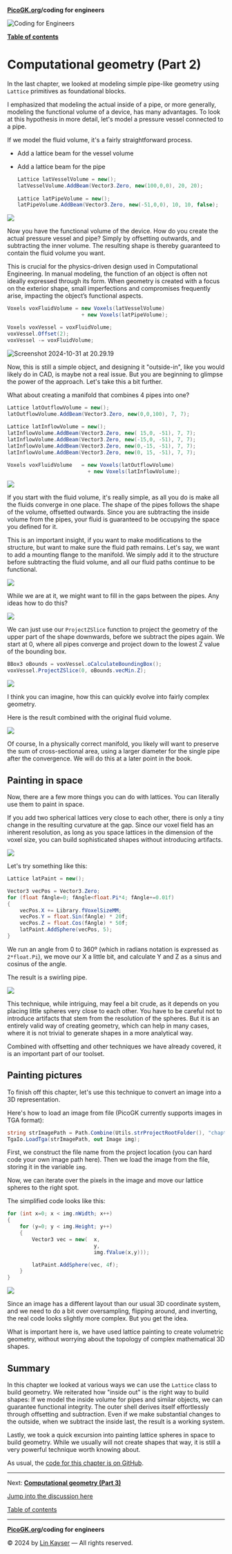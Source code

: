 **[PicoGK.org](https://picogk.org)/coding for engineers**

![Coding for Engineers](assets/CodingforEngineers.jpg)

**[Table of contents](TOC.md)**

# Computational geometry (Part 2)

In the last chapter, we looked at modeling simple pipe-like geometry using `Lattice` primitives as foundational blocks.

I emphasized that modeling the actual inside of a pipe, or more generally, modeling the functional volume of a device, has many advantages. To look at this hypothesis in more detail, let's model a pressure vessel connected to a pipe. 

If we model the fluid volume, it's a fairly straightforward process.

- Add a lattice beam for the vessel volume

- Add a lattice beam for the pipe

  ```c#
  Lattice latVesselVolume = new();
  latVesselVolume.AddBeam(Vector3.Zero, new(100,0,0), 20, 20);
                  
  Lattice latPipeVolume = new();
  latPipeVolume.AddBeam(Vector3.Zero, new(-51,0,0), 10, 10, false);
  ```

![](assets/14-Vessel.png)

Now you have the functional volume of the device. How do you create the actual pressure vessel and pipe? Simply by offsetting outwards, and subtracting the inner volume. The resulting shape is thereby guaranteed to contain the fluid volume you want.

This is crucial for the physics-driven design used in Computational Engineering. In manual modeling, the function of an object is often not ideally expressed through its form. When geometry is created with a focus on the exterior shape, small imperfections and compromises frequently arise, impacting the object’s functional aspects.

```c#
Voxels voxFluidVolume = new Voxels(latVesselVolume) 
                        + new Voxels(latPipeVolume);

Voxels voxVessel = voxFluidVolume;
voxVessel.Offset(2);
voxVessel -= voxFluidVolume;
```

![Screenshot 2024-10-31 at 20.29.19](assets/14-VesselFinal.png)

Now, this is still a simple object, and designing it "outside-in", like you would likely do in CAD, is maybe not a real issue. But you are beginning to glimpse the power of the approach. Let's take this a bit further. 

What about creating a manifold that combines 4 pipes into one?

```c#
Lattice latOutflowVolume = new();
latOutflowVolume.AddBeam(Vector3.Zero, new(0,0,100), 7, 7);
                
Lattice latInflowVolume = new();
latInflowVolume.AddBeam(Vector3.Zero, new( 15,0, -51), 7, 7);
latInflowVolume.AddBeam(Vector3.Zero, new(-15,0, -51), 7, 7);
latInflowVolume.AddBeam(Vector3.Zero, new(0,-15, -51), 7, 7);
latInflowVolume.AddBeam(Vector3.Zero, new(0, 15, -51), 7, 7);

Voxels voxFluidVolume   = new Voxels(latOutflowVolume) 
                          + new Voxels(latInflowVolume);
```

![](assets/14-Manifold.png)

If you start with the fluid volume, it's really simple, as all you do is make all the fluids converge in one place. The shape of the pipes follows the shape of the volume, offsetted outwards. Since you are subtracting the inside volume from the pipes, your fluid is guaranteed to be occupying the space you defined for it.

This is an important insight, if you want to make modifications to the structure, but want to make sure the fluid path remains. Let's say, we want to add a mounting flange to the manifold. We simply add it to the structure before subtracting the fluid volume, and all our fluid paths continue to be functional.

![](assets/14-mountablemanifold.png)

While we are at it, we might want to fill in the gaps between the pipes. Any ideas how to do this?

![](assets/14-gaps.png)

We can just use our `ProjectZSlice` function to project the geometry of the upper part of the shape downwards, before we subtract the pipes again. We start at 0, where all pipes converge and project down to the lowest Z value of the bounding box.

```c#
BBox3 oBounds = voxVessel.oCalculateBoundingBox();
voxVessel.ProjectZSlice(0, oBounds.vecMin.Z);
```

![](assets/14-gapsfilled.png)

I think you can imagine, how this can quickly evolve into fairly complex geometry.

Here is the result combined with the original fluid volume.

![](assets/14-combined.png)

Of course, In a physically correct manifold, you likely will want to preserve the sum of cross-sectional area, using a larger diameter for the single pipe after the convergence. We will do this at a later point in the book.

## Painting in space

Now, there are a few more things you can do with lattices. You can literally use them to paint in space.

If you add two spherical lattices very close to each other, there is only a tiny change in the resulting curvature at the gap. Since our voxel field has an inherent resolution, as long as you space lattices in the dimension of the voxel size, you can build sophisticated shapes without introducing artifacts.

![](assets/14-2spheres.png)

Let's try something like this:

```c#
Lattice latPaint = new();

Vector3 vecPos = Vector3.Zero;
for (float fAngle=0; fAngle<float.Pi*4; fAngle+=0.01f)
{
    vecPos.X += Library.fVoxelSizeMM;
    vecPos.Y = float.Sin(fAngle) * 20f;
    vecPos.Z = float.Cos(fAngle) * 50f;
    latPaint.AddSphere(vecPos, 5);
}
```

We run an angle from 0 to 360º (which in radians notation is expressed as `2*float.Pi`), we move our X a little bit, and calculate Y and Z as a sinus and cosinus of the angle.

The result is a swirling pipe.

![](assets/14-swirling.png)

This technique, while intriguing, may feel a bit crude, as it depends on you placing little spheres very close to each other. You have to be careful not to introduce artifacts that stem from the resolution of the spheres. But it is an entirely valid way of creating geometry, which can help in many cases, where it is not trivial to generate shapes in a more analytical way.

Combined with offsetting and other techniques we have already covered, it is an important part of our toolset.

## Painting pictures

To finish off this chapter, let's use this technique to convert an image into a 3D representation.

Here's how to load an image from file (PicoGK currently supports images in TGA format):

```c#
string strImagePath = Path.Combine(Utils.strProjectRootFolder(), "chapter_14/PicoGK.tga");
TgaIo.LoadTga(strImagePath, out Image img);
```

First, we construct the file name from the project location (you can hard code your own image path here). Then we load the image from the file, storing it in the variable `img`.

Now, we can iterate over the pixels in the image and move our lattice spheres to the right spot. 

The simplified code looks like this:

```c#
for (int x=0; x < img.nWidth; x++)
{
    for (y=0; y < img.Height; y++)
    {
        Vector3 vec = new(  x, 
                            y,
                            img.fValue(x,y)));

        latPaint.AddSphere(vec, 4f);
    }
}
```

![](assets/14-image.png)

Since an image has a different layout than our usual 3D coordinate system, and we need to do a bit over oversampling, flipping around, and inverting, the real code looks slightly more complex. But you get the idea.

What is important here is, we have used lattice painting to create volumetric geometry, without worrying about the topology of complex mathematical 3D shapes.

## Summary

In this chapter we looked at various ways we can use the `Lattice` class to build geometry. We reiterated how "inside out" is the right way to build shapes: If we model the inside volume for pipes and similar objects, we can guarantee functional integrity. The outer shell derives itself effortlessly through offsetting and subtraction. Even if we make substantial changes to the outside, when we subtract the inside last, the result is a working system.

Lastly, we took a quick excursion into painting lattice spheres in space to build geometry. While we usually will not create shapes that way, it is still a very powerful technique worth knowing about.

As usual, the [code for this chapter is on GitHub](https://github.com/LinKayser/Coding4Engineers).

------

Next: [**Computational geometry (Part 3)**](15-computational-geometry-part3.md)

[Jump into the discussion here](https://github.com/leap71/PicoGK/discussions/categories/coding-for-computational-engineers)

[Table of contents](TOC.md)

------

**[PicoGK.org](https://picogk.org)/coding for engineers**

© 2024 by [Lin Kayser](https://www.linkedin.com/in/linkayser/) — All rights reserved.